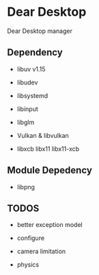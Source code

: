 # Dear Desktop

Dear Desktop manager

## Dependency

+ libuv v1.15

+ libudev

+ libsystemd

+ libinput

+ libglm

+ Vulkan & libvulkan

+ libxcb libx11 libx11-xcb

## Module Depedency

+ libpng

## TODOS

+ better exception model

+ configure

+ camera limitation

+ physics

